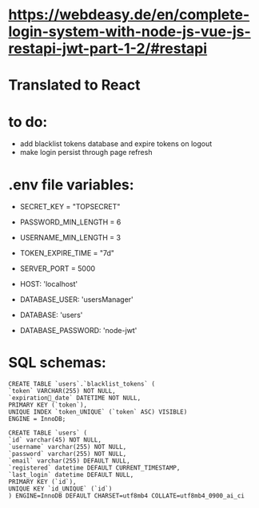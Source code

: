 # https://webdeasy.de/en/complete-login-system-with-node-js-vue-js-restapi-jwt-part-1-2/#restapi

# Translated to React

# to do:

- add blacklist tokens database and expire tokens on logout
- make login persist through page refresh

# .env file variables:

- SECRET_KEY = "TOPSECRET"
- PASSWORD_MIN_LENGTH = 6
- USERNAME_MIN_LENGTH = 3
- TOKEN_EXPIRE_TIME = "7d"

- SERVER_PORT = 5000
- HOST: 'localhost'
- DATABASE_USER: 'usersManager'
- DATABASE: 'users'
- DATABASE_PASSWORD: 'node-jwt'

# SQL schemas:

    CREATE TABLE `users`.`blacklist_tokens` (
    `token` VARCHAR(255) NOT NULL,
    `expiration_date` DATETIME NOT NULL,
    PRIMARY KEY (`token`),
    UNIQUE INDEX `token_UNIQUE` (`token` ASC) VISIBLE)
    ENGINE = InnoDB;

    CREATE TABLE `users` (
    `id` varchar(45) NOT NULL,
    `username` varchar(255) NOT NULL,
    `password` varchar(255) NOT NULL,
    `email` varchar(255) DEFAULT NULL,
    `registered` datetime DEFAULT CURRENT_TIMESTAMP,
    `last_login` datetime DEFAULT NULL,
    PRIMARY KEY (`id`),
    UNIQUE KEY `id_UNIQUE` (`id`)
    ) ENGINE=InnoDB DEFAULT CHARSET=utf8mb4 COLLATE=utf8mb4_0900_ai_ci
